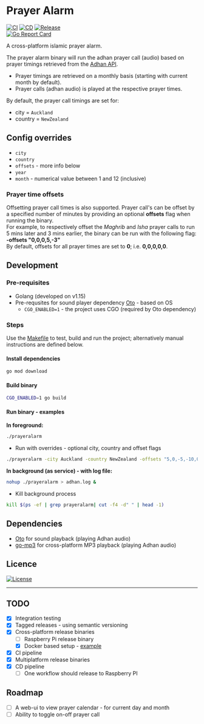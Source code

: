 # Prayer Alarm

[![CI](https://github.com/zees-dev/prayeralarm/workflows/CI/badge.svg)](https://github.com/zees-dev/prayeralarm/actions?query=workflow%3ACI)
[![CD](https://github.com/zees-dev/prayeralarm/workflows/CD/badge.svg)](https://github.com/zees-dev/prayeralarm/actions?query=workflow%3ACD)
[![Release](https://github.com/zees-dev/prayeralarm/workflows/Release/badge.svg)](https://github.com/zees-dev/prayeralarm/releases)\
[![Go Report Card](https://goreportcard.com/badge/github.com/zees-dev/prayeralarm)](https://goreportcard.com/report/github.com/zees-dev/prayeralarm)

A cross-platform islamic prayer alarm.

The prayer alarm binary will run the adhan prayer call (audio) based on prayer timings retrieved from the [Adhan API](https://aladhan.com/prayer-times-api).

- Prayer timings are retrieved on a monthly basis (starting with current month by default).
- Prayer calls (adhan audio) is played at the respective prayer times.

By default, the prayer call timings are set for:

- city = `Auckland`
- country = `NewZealand`

## Config overrides

- `city`
- `country`
- `offsets` - more info below
- `year`
- `month` - numerical value between 1 and 12 (inclusive)

### Prayer time offsets

Offsetting prayer call times is also supported. Prayer call's can be offset by a specified number of minutes by providing an optional **offsets** flag when running the binary.  
For example, to respectively offset the _Maghrib_ and _Isha_ prayer calls to run 5 mins later and 3 mins earlier, the binary can be run with the following flag: **-offsets "0,0,0,5,-3"**  
By default, offsets for all prayer times are set to **0**; i.e. **0,0,0,0,0**.

## Development

### Pre-requisites

- Golang (developed on v1.15)
- Pre-requsites for sound player dependency [Oto](https://github.com/hajimehoshi/oto) - based on OS
  - `CGO_ENABLED=1` - the project uses CGO (required by Oto dependency)

### Steps

Use the [Makefile](./Makefile) to test, build and run the project; alternatively manual instructions are defined below.

#### Install dependencies

```sh
go mod download
```

#### Build binary

```sh
CGO_ENABLED=1 go build
```

#### Run binary - examples

**In foreground:**

```sh
./prayeralarm
```

- Run with overrides - optional city, country and offset flags

```sh
./prayeralarm -city Auckland -country NewZealand -offsets "5,0,-5,-10,0"
```

**In background (as service) - with log file:**
  
```sh
nohup ./prayeralarm > adhan.log &
```

- Kill background process
  
```sh
kill $(ps -ef | grep prayeralarm| cut -f4 -d" " | head -1)
```

## Dependencies

- [Oto](https://github.com/hajimehoshi/oto) for sound playback (playing Adhan audio)
- [go-mp3](https://github.com/hajimehoshi/go-mp3) for cross-platform MP3 playback (playing Adhan audio)

## Licence

[![License](https://img.shields.io/badge/License-Apache%202.0-blue.svg)](https://opensource.org/licenses/Apache-2.0)

---

## TODO

- [x] Integration testing
- [x] Tagged releases - using semantic versioning
- [x] Cross-platform release binaries
  - [ ] Raspberry Pi release binary
  - [x] Docker based setup - [example](https://gitlab.com/dev.786zshan/golang-project-bootstrapper)
- [x] CI pipeline
- [x] Multiplatform release binaries
- [x] CD pipeline
  - [ ] One workflow should release to Raspberry PI  

## Roadmap

- [ ] A web-ui to view prayer calendar - for current day and month
- [ ] Ability to toggle on-off prayer call
